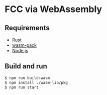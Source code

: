 # FCC via WebAssembly

## Requirements

- [Rust](https://www.rust-lang.org/tools/install)
- [wasm-pack](https://rustwasm.github.io/wasm-pack/installer/)
- [Node.js](https://nodejs.org/en/download/)

## Build and run

```bash
$ npm run build:wasm
$ npm install ./wasm-lib/pkg
$ npm run start
```
